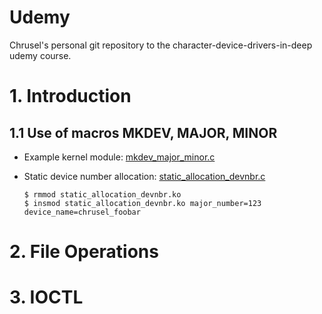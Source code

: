 # Udemy
Chrusel's personal git repository to the character-device-drivers-in-deep udemy course.

# 1. Introduction
## 1.1 Use of macros MKDEV, MAJOR, MINOR
  - Example kernel module: [mkdev_major_minor.c](section-1/1-macros_devnbr/mkdev_major_minor.c)
  - Static device number allocation: [static_allocation_devnbr.c](section-1/2-static_allocation/static_allocation_devnbr.c)



        $ rmmod static_allocation_devnbr.ko
        $ insmod static_allocation_devnbr.ko major_number=123 device_name=chrusel_foobar

# 2. File Operations
# 3. IOCTL

